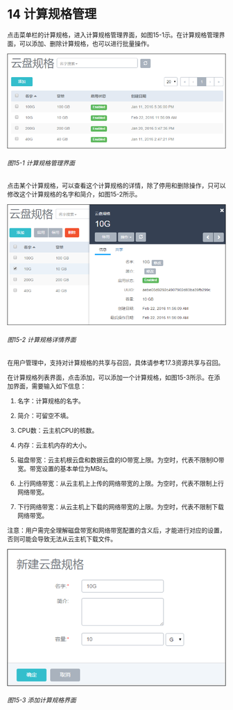 # 14 计算规格管理

点击菜单栏的计算规格，进入计算规格管理界面，如图15-1示。在计算规格管理界面，可以添加、删除计算规格，也可以进行批量操作。

![png](../images/15-1.png "图15-1  计算规格管理界面")
###### 图15-1  计算规格管理界面

点击某个计算规格，可以查看这个计算规格的详情，除了停用和删除操作，只可以修改这个计算规格的名字和简介，如图15-2所示。

![png](../images/15-2.png "图15-2  计算规格详情界面")
###### 图15-2  计算规格详情界面

在用户管理中，支持对计算规格的共享与召回，具体请参考17.3资源共享与召回。

在计算规格列表界面，点击添加，可以添加一个计算规格，如图15-3所示。在添加界面，需要输入如下信息：

1. 名字：计算规格的名字。

2. 简介：可留空不填。

3. CPU数：云主机CPU的核数。

4. 内存：云主机内存的大小。

5. 磁盘带宽：云主机根云盘和数据云盘的IO带宽上限。为空时，代表不限制IO带宽。带宽设置的基本单位为MB/s。

6. 上行网络带宽：从云主机上上传的网络带宽的上限。为空时，代表不限制上行网络带宽。

7. 下行网络带宽：从云主机上下载的网络带宽的上限。为空时，代表不限制下载网络带宽。

注意：用户需完全理解磁盘带宽和网络带宽配置的含义后，才能进行对应的设置，否则可能会导致无法从云主机下载文件。

![png](../images/15-3.png "图15-3  添加计算规格界面")
###### 图15-3  添加计算规格界面
